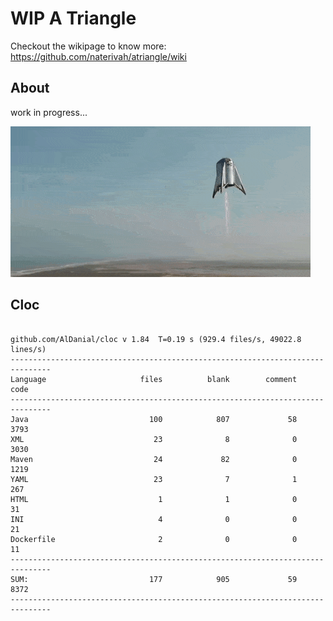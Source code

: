 # WIP A Triangle

  Checkout the wikipage to know more: https://github.com/naterivah/atriangle/wiki

  ## About
  work in progress...

  ![Screenshot](./docs/starhopper.gif?raw=true?style=center)

  ## Cloc 
 ``` 
 
github.com/AlDanial/cloc v 1.84  T=0.19 s (929.4 files/s, 49022.8 lines/s)
-------------------------------------------------------------------------------
Language                     files          blank        comment           code
-------------------------------------------------------------------------------
Java                           100            807             58           3793
XML                             23              8              0           3030
Maven                           24             82              0           1219
YAML                            23              7              1            267
HTML                             1              1              0             31
INI                              4              0              0             21
Dockerfile                       2              0              0             11
-------------------------------------------------------------------------------
SUM:                           177            905             59           8372
------------------------------------------------------------------------------- 
 ```
